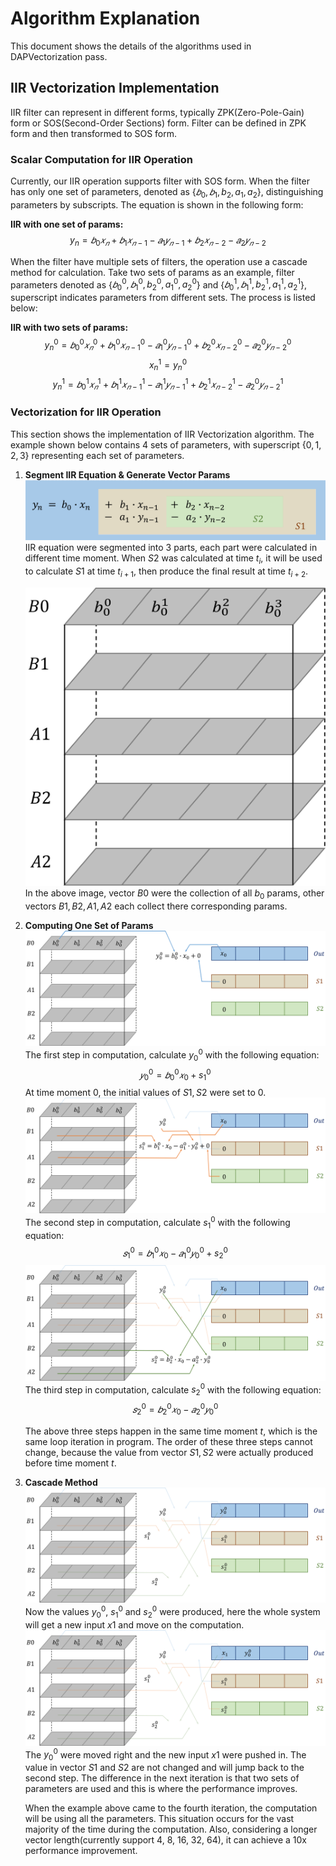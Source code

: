 # Algorithm Explanation

This document shows the details of the algorithms used in DAPVectorization pass. 

## IIR Vectorization Implementation

IIR filter can represent in different forms, typically ZPK(Zero-Pole-Gain) form or SOS(Second-Order Sections) form. Filter can be defined in ZPK form and then transformed to SOS form.

### Scalar Computation for IIR Operation

Currently, our IIR operation supports filter with SOS form. When the filter has only one set of parameters, denoted as {$𝑏_0, 𝑏_1, b_2, a_1, a_2$}, distinguishing parameters by subscripts. The equation is shown in the following form:

**IIR with one set of params:**
$$ y_n = 𝑏_0 𝑥_𝑛 + 𝑏_1 𝑥_{𝑛−1} − 𝑎_1 𝑦_{𝑛−1} + 𝑏_2 𝑥_{𝑛−2} − 𝑎_2 𝑦_{𝑛−2} $$

When the filter have multiple sets of filters, the operation use a cascade method for calculation. Take two sets of params as an example, filter parameters denoted as {$𝑏_0^0, 𝑏_1^0, b_2^0, a_1^0, a_2^0$} and {$𝑏_0^1, 𝑏_1^1, b_2^1, a_1^1, a_2^1$}, superscript indicates parameters from different sets. The process is listed below:

**IIR with two sets of params:**
$$y_n^0 = 𝑏_0^0 𝑥_𝑛^0 + 𝑏_1^0 𝑥_{𝑛−1}^0 − 𝑎_1^0 𝑦_{𝑛−1}^0 + 𝑏_2^0 𝑥_{𝑛−2}^0 − 𝑎_2^0 𝑦_{𝑛−2}^0 $$
$$x_n^1 = y_n^0$$
$$y_n^1 = 𝑏_0^1 𝑥_𝑛^1 + 𝑏_1^1 𝑥_{𝑛−1}^1 − 𝑎_1^1 𝑦_{𝑛−1}^1 + 𝑏_2^1 𝑥_{𝑛−2}^1 − 𝑎_2^0 𝑦_{𝑛−2}^1$$

### Vectorization for IIR Operation

This section shows the implementation of IIR Vectorization algorithm. The example shown below contains 4 sets of parameters, with superscript {$0, 1, 2, 3$} representing each set of parameters.

1. **Segment IIR Equation & Generate Vector Params**
   ![Segment IIR Equation to three parts due to different time moment](./segmentation.png)
    IIR equation were segmented into 3 parts, each part were calculated in different time moment. When $S2$ was calculated at time $t_i$, it will be used to calculate $S1$ at time $t_{i+1}$, then produce the final result at time $t_{i+2}$.

   ![Generate SOS params in vector form](./vector_params.png)
    In the above image, vector $B0$ were the collection of all $b_0$ params, other vectors $B1, B2, A1, A2$ each collect there corresponding params. 
    
2. **Computing One Set of Params**
   ![Computing step 1](./computing1.png)
    The first step in computation, calculate $y_0^0$ with the following equation:
    $$𝑦_0^0=𝑏_0^0𝑥_0+s_1^0$$
    At time moment $0$, the initial values of $S1, S2$ were set to $0$.
   ![Computing step 2](./computing2.png)
    The second step in computation, calculate $s_1^0$ with the following equation:
    $$𝑠_1^0=𝑏_1^0𝑥_0−𝑎_1^0𝑦_0^0+s_2^0 $$
   ![Computing step 3](./computing3.png)
    The third step in computation, calculate $s_2^0$ with the following equation:
    $$𝑠_2^0=𝑏_2^0𝑥_0−𝑎_2^0𝑦_0^0$$

    The above three steps happen in the same time moment $t$, which is the same loop iteration in program. The order of these three steps cannot change, because the value from vector $S1, S2$ were actually produced before time moment $t$.
3. **Cascade Method**
   ![Cascade step 1](./cascade1.png)
    Now the values $y_0^0$, $s_1^0$ and $s_2^0$ were produced, here the whole system will get a new input $x1$ and move on the computation.
   ![Cascade step 2](./cascade2.png)
    The $y_0^0$ were moved right and the new input $x1$ were pushed in. The value in vector $S1$ and $S2$ are not changed and will jump back to the second step. The difference in the next iteration is that two sets of parameters are used and this is where the performance improves.

    When the example above came to the fourth iteration, the computation will be using all the parameters. This situation occurs for the vast majority of the time during the computation. Also, considering a longer vector length(currently support 4, 8, 16, 32, 64), it can achieve a 10x performance improvement.
